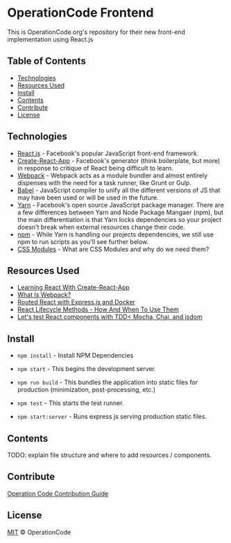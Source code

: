 # OperationCode Frontend

This is OperationCode.org's repository for their new front-end implementation using React.js


## Table of Contents

- [Technologies](#technologies)
- [Resources Used](#resources-used)
- [Install](#install)
- [Contents](#contents)
- [Contribute](#contribute)
- [License](#license)


## Technologies

- [React.js](https://facebook.github.io/react/) - Facebook's popular JavaScript front-end framework.
- [Create-React-App](https://github.com/facebookincubator/create-react-app) - Facebook's generator (think boilerplate, but more) in response to critique of React being difficult to learn.
- [Webpack](https://webpack.js.org/) - Webpack acts as a module bundler and almost entirely dispenses with the need for a task runner, like Grunt or Gulp.
- [Babel](https://babeljs.io/) - JavaScript compiler to unify all the different versions of JS that may have been used or will be used in the future.
- [Yarn](https://yarnpkg.com/) - Facebook's open source JavaScript package manager. There are a few differences between Yarn and Node Package Mangaer (npm), but the main differentiation is that Yarn locks dependencies so your project doesn't break when external resources change their code.
- [npm](https://www.npmjs.com/) - While Yarn is handling our projects dependencies, we still use npm to run scripts as you'll see further below.
- [CSS Modules](https://css-tricks.com/css-modules-part-1-need/) - What are CSS Modules and why do we need them?


## Resources Used

- [Learning React With Create-React-App](https://medium.com/@diamondgfx/learning-react-with-create-react-app-part-1-a12e1833fdc)
- [What Is Webpack?](https://survivejs.com/webpack/what-is-webpack/)
- [Routed React with Express.js and Docker](https://medium.com/@patriciolpezjuri/using-create-react-app-with-react-router-express-js-8fa658bf892d)
- [React Lifecycle Methods - How And When To Use Them](https://engineering.musefind.com/react-lifecycle-methods-how-and-when-to-use-them-2111a1b692b1)
- [Let's test React components with TDD< Mocha, Chai, and jsdom](https://medium.freecodecamp.com/simple-react-testing-d9e25ec87e2)


## Install
- `npm install` - Install NPM Dependencies

- `npm start` - This begins the development server.

- `npm run build` - This bundles the application into static files for production (minimization, post-processing, etc.)

- `npm test` - This starts the test runner.

- `npm start:server` - Runs express js serving production static files.
## Contents

TODO: explain file structure and where to add resources / components.

## Contribute

[Operation Code Contribution Guide](https://github.com/OperationCode/START_HERE)


## License

[MIT](LICENSE) © OperationCode